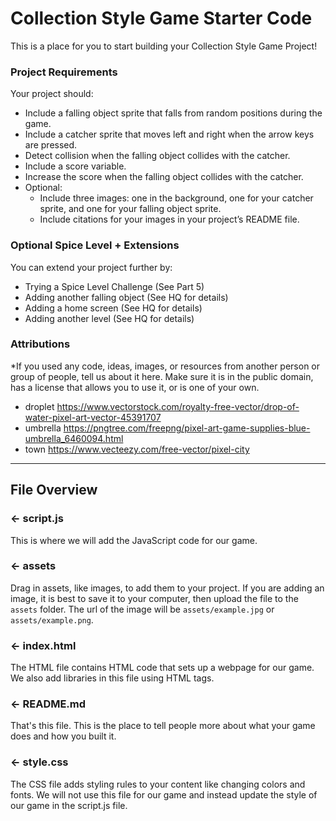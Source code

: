 # Collection Style Game Starter Code
This is a place for you to start building your Collection Style Game Project!

### Project Requirements
Your project should:
- Include a falling object sprite that falls from random positions during the game. 
- Include a catcher sprite that moves left and right when the arrow keys are pressed. 
- Detect collision when the falling object collides with the catcher.
- Include a score variable.
- Increase the score when the falling object collides with the catcher.
- Optional:
  - Include three images: one in the background, one for your catcher sprite, and one for your falling object sprite.
  - Include citations for your images in your project’s README file. 

### Optional Spice Level + Extensions
You can extend your project further by:
- Trying a Spice Level Challenge (See Part 5)
- Adding another falling object (See HQ for details)
- Adding a home screen (See HQ for details)
- Adding another level (See HQ for details)

###  Attributions
*If you used any code, ideas, images, or resources from another person or group of people, tell us about it here. Make sure it is in the public domain, has a license that allows you to use it, or is one of your own.
- droplet https://www.vectorstock.com/royalty-free-vector/drop-of-water-pixel-art-vector-45391707
- umbrella https://pngtree.com/freepng/pixel-art-game-supplies-blue-umbrella_6460094.html
- town https://www.vecteezy.com/free-vector/pixel-city

---

## File Overview

### ← script.js

This is where we will add the JavaScript code for our game.

### ← assets

Drag in assets, like images, to add them to your project. If you are adding an image, it is best to save it to your computer, then upload the file to the `assets` folder. The url of the image will be `assets/example.jpg` or `assets/example.png`.

### ← index.html

The HTML file contains HTML code that sets up a webpage for our game. We also add libraries in this file using HTML tags.

### ← README.md

That's this file. This is the place to tell people more about what your game does and how you built it. 

### ← style.css

The CSS file adds styling rules to your content like changing colors and fonts. We will not use this file for our game and instead update the style of our game in the script.js file.  

